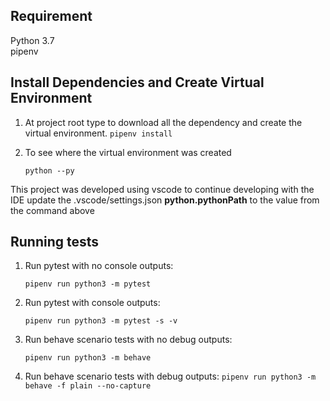 ## Requirement

Python 3.7 <br/>
pipenv

## Install Dependencies and Create Virtual Environment

1. At project root type to download all the dependency and create the virtual environment.
    `pipenv install`

2. To see where the virtual environment was created 

    `python --py`

This project was developed using vscode to continue developing with the IDE update the .vscode/settings.json **python.pythonPath** to the value from the command above

## Running tests

1. Run pytest with no console outputs:

    `pipenv run python3 -m pytest`

2. Run pytest with console outputs:

    `pipenv run python3 -m pytest -s -v`

3. Run behave scenario tests with no debug outputs:

    `pipenv run python3 -m behave`

3. Run behave scenario tests with debug outputs:
    `pipenv run python3 -m behave -f plain --no-capture`

